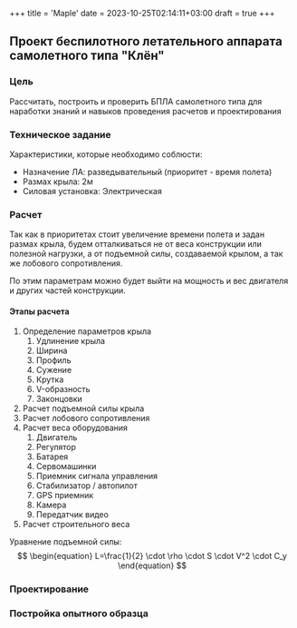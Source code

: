 +++
title = 'Maple'
date = 2023-10-25T02:14:11+03:00
draft = true
+++

## Проект беспилотного летательного аппарата самолетного типа "Клён"

### Цель

Рассчитать, построить и проверить БПЛА самолетного типа для наработки знаний и
навыков проведения расчетов и проектирования

### Техническое задание

Характеристики, которые необходимо соблюсти:

* Назначение ЛА: разведывательный (приоритет - время полета)
* Размах крыла: 2м
* Силовая установка: Электрическая

### Расчет

Так как в приоритетах стоит увеличение времени полета и задан размах крыла,
будем отталкиваться не от веса конструкции или полезной нагрузки, а от
подъемной силы, создаваемой крылом, а так же лобового сопротивления.

По этим параметрам можно будет выйти на мощность и вес двигателя и других
частей конструкции.

#### Этапы расчета

1. Определение параметров крыла
    1. Удлинение крыла
    2. Ширина
    3. Профиль
    4. Сужение
    5. Крутка
    6. V-образность
    7. Законцовки
2. Расчет подъемной силы крыла
3. Расчет лобового сопротивления
4. Расчет веса оборудования
   1. Двигатель
   2. Регулятор
   3. Батарея
   4. Сервомашинки
   5. Приемник сигнала управления
   6. Стабилизатор / автопилот
   7. GPS приемник
   8. Камера
   9. Передатчик видео
5. Расчет строительного веса

Уравнение подъемной силы:
$$
\begin{equation}
L=\frac{1}{2} \cdot \rho \cdot S \cdot V^2 \cdot C_y
\end{equation}
$$

### Проектирование

### Постройка опытного образца